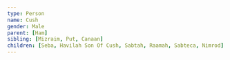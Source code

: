 ```yaml
---
type: Person
name: Cush
gender: Male
parent: [Ham]
sibling: [Mizraim, Put, Canaan]
children: [Seba, Havilah Son Of Cush, Sabtah, Raamah, Sabteca, Nimrod]
---
```

